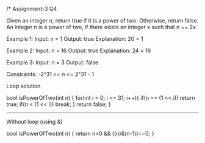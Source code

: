 /*
Assignment-3 Q4

Given an integer n, return true if it is a power of two. Otherwise, return false.
An integer n is a power of two, if there exists an integer x such that n == 2x.

Example 1:
Input: n = 1
Output: true
Explanation: 20 = 1

Example 2:
Input: n = 16
Output: true
Explanation: 24 = 16

Example 3:
Input: n = 3
Output: false
 
Constraints:
-2^31 <= n <= 2^31 - 1


Loop solution

bool isPowerOfTwo(int n) {
    for(int i = 0; i <= 31; i++){
        if(n == (1 << i)) return true;
        if(n < (1 << i)) break;
    }
    return false;
}

--------------------------------------------------------------------------------------------------------------------------------------------

Without loop (using &)

bool isPowerOfTwo(int n) {
    return n>0 && ((n)&(n-1))==0;
}